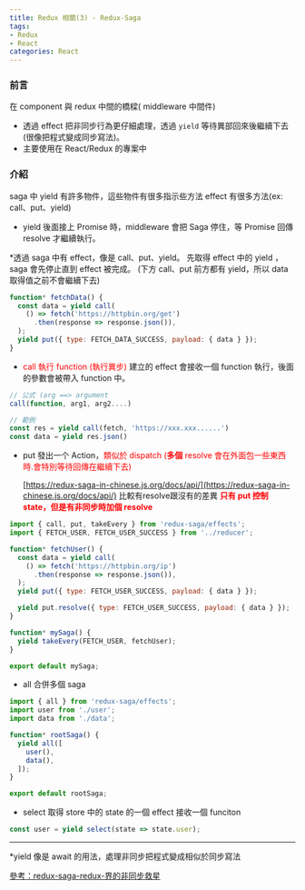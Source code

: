 ```yaml
---
title: Redux 相關(3) - Redux-Saga
tags: 
- Redux
- React
categories: React
---
```

<!-- 還要熟一點.看別人怎麼寫在寫~~~~~~~~~~~~~~~~~~~ -->
### 前言
在 component 與 redux 中間的橋樑( middleware 中間件)
- 透過 effect 把非同步行為更仔細處理，透過 `yield` 等待異部回來後繼續下去(很像把程式變成同步寫法)。
- 主要使用在 React/Redux 的專案中
<!-- more -->

### 介紹
saga 中 yield 有許多物件，這些物件有很多指示些方法 effect 有很多方法(ex: call、put、yield)
- yield 後面接上 Promise 時，middleware 會把 Saga 停住，等 Promise 回傳 resolve 才繼續執行。


*透過 saga 中有 effect，像是 call、put、yield。
先取得 effect 中的 yield ，saga 會先停止直到 effect 被完成。
(下方 call、put 前方都有 yield，所以 data 取得值之前不會繼續下去)

```jsx
function* fetchData() {
  const data = yield call(
    () => fetch('https://httpbin.org/get')
      .then(response => response.json()),
  );
  yield put({ type: FETCH_DATA_SUCCESS, payload: { data } });
}
```

- <span style="color:red">call 執行 function     (執行異步)</span>
建立的 effect 會接收一個 function 執行，後面的參數會被帶入 function 中。

```jsx
// 公式 (arg ==> argument
call(function, arg1, arg2....)

// 範例
const res = yield call(fetch, 'https://xxx.xxx......')
const data = yield res.json()
```

- put 發出一个 Action，<span style="color:red">類似於 dispatch<span> 
(**多個** resolve 會在外面包一些東西時.會特別等待回傳在繼續下去)

    [https://redux-saga-in-chinese.js.org/docs/api/](https://redux-saga-in-chinese.js.org/docs/api/)
    比較有resolve跟沒有的差異
    <span style="color:red">**只有 put 控制 state，但是有非同步時加個 resolve**<span>

```jsx
import { call, put, takeEvery } from 'redux-saga/effects';
import { FETCH_USER, FETCH_USER_SUCCESS } from '../reducer';

function* fetchUser() {
  const data = yield call(
    () => fetch('https://httpbin.org/ip')
      .then(response => response.json()),
  );
  yield put({ type: FETCH_USER_SUCCESS, payload: { data } });

  yield put.resolve({ type: FETCH_USER_SUCCESS, payload: { data } });
}

function* mySaga() {
  yield takeEvery(FETCH_USER, fetchUser);
}

export default mySaga;
```

- all 合併多個 saga

```jsx
import { all } from 'redux-saga/effects';
import user from './user';
import data from './data';

function* rootSaga() {
  yield all([
    user(),
    data(),
  ]);
}

export default rootSaga;
```

- select 取得 store 中的 state 的一個 effect
接收一個 funciton

```jsx
const user = yield select(state => state.user);
```

---
*yield 像是 await 的用法，處理非同步把程式變成相似於同步寫法


[參考：redux-saga-redux-界的非同步救星](https://medium.com/enjoy-life-enjoy-coding/redux-saga-redux-%E7%95%8C%E7%9A%84%E9%9D%9E%E5%90%8C%E6%AD%A5%E6%95%91%E6%98%9F-%E5%9F%BA%E6%9C%AC%E7%94%A8%E6%B3%95-d38ce3e64308)